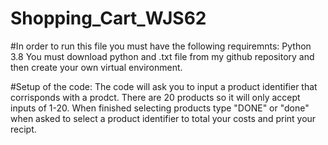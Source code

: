 # Shopping_Cart_WJS62

#In order to run this file you must have the following requiremnts:
Python 3.8
You must download python and .txt file from my github repository and then create your own virtual environment.

#Setup of the code:
The code will ask you to input a product identifier that corrisponds with a prodct. There are 20 products so it will only accept inputs of 1-20. When finished selecting products type "DONE" or "done" when asked to select a product identifier to total your costs and print your recipt. 